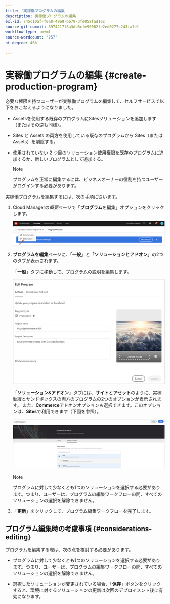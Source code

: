 ```yaml
---
title: '実稼働プログラムの編集 '
description: 実稼働プログラムの編集
exl-id: 745c10af-f0a0-49e9-bb79-3fd058fad16c
source-git-commit: 8974217f8a3db6cfe96082fe2ed0277c243fa7e1
workflow-type: tm+mt
source-wordcount: '257'
ht-degree: 46%

---
```


# 実稼働プログラムの編集 {#create-production-program}

必要な権限を持つユーザーが実稼働プログラムを編集して、セルフサービスで以下をおこなえるようになりました。

* Assetsを使用する既存のプログラムにSitesソリューションを追加します（またはその逆も同様）。
* Sites と Assets の両方を使用している既存のプログラムから Sites（または Assets）を削除する。
* 使用されていない 2 つ目のソリューション使用権限を既存のプログラムに追加するか、新しいプログラムとして追加する。

   >[!NOTE]
   >プログラムを正常に編集するには、ビジネスオーナーの役割を持つユーザーがログインする必要があります。

実稼働プログラムを編集するには、次の手順に従います。

1. Cloud Managerの&#x200B;*概要*&#x200B;ページで「**プログラム**&#x200B;を編集」オプションをクリックします。

   ![](assets/edit-program-overview.png)

1. **プログラムを編集**&#x200B;ページに、「**一般**」と「**ソリューションとアドオン**」の2つのタブが表示されます。

   「**一般**」タブに移動して、プログラムの説明を編集します。

   ![](assets/edit-program-prod1.png)

   「**ソリューション&amp;アドオン**」タブには、**サイト**&#x200B;と&#x200B;**アセット**&#x200B;のように、実稼動版とサンドボックスの両方のプログラムの2つのオプションが表示されます。 また、**Commerce**&#x200B;アドオンオプションも選択できます。このオプションは、**Sites**&#x200B;で利用できます（下図を参照）。

   ![](assets/edit-prg.png)

   >[!NOTE]
   >プログラムに対して少なくとも1つのソリューションを選択する必要があります。つまり、ユーザーは、プログラムの編集ワークフローの間、すべてのソリューションの選択を解除できません。

1. 「**更新**」をクリックして、プログラム編集ワークフローを完了します。


## プログラム編集時の考慮事項 {#considerations-editing}

プログラムを編集する際は、次の点を検討する必要があります。

* プログラムに対して少なくとも1つのソリューションを選択する必要があります。つまり、ユーザーは、プログラムの編集ワークフローの間、すべてのソリューションの選択を解除できません。

* 選択したソリューションが変更されている場合、「**保存**」ボタンをクリックすると、環境に対するソリューションの更新は次回のデプロイメント後に有効になります。
